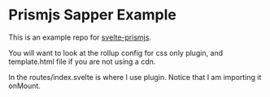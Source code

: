# Prismjs Sapper Example

This is an example repo for [svelte-prismjs](https://github.com/phptuts/svelte-prism).

You will want to look at the rollup config for css only plugin, and template.html file if you are not using a cdn.

In the routes/index.svelte is where I use plugin. Notice that I am importing it onMount.
